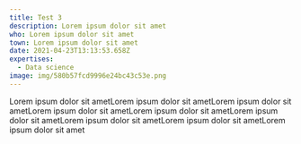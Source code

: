 ```yaml
---
title: Test 3
description: Lorem ipsum dolor sit amet
who: Lorem ipsum dolor sit amet
town: Lorem ipsum dolor sit amet
date: 2021-04-23T13:13:53.658Z
expertises:
  - Data science
image: img/580b57fcd9996e24bc43c53e.png
---
```

Lorem ipsum dolor sit ametLorem ipsum dolor sit ametLorem ipsum dolor sit ametLorem ipsum dolor sit ametLorem ipsum dolor sit ametLorem ipsum dolor sit ametLorem ipsum dolor sit ametLorem ipsum dolor sit ametLorem ipsum dolor sit amet